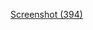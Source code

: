 [Screenshot (394)](https://github.com/SSGBorly/calculator.github.io/assets/107917296/11496cd1-e633-4873-9344-2142eea2f984)
